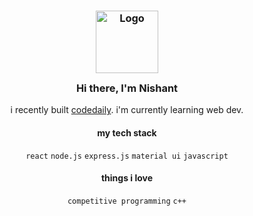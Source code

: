 <div align="center">

<h3>
	<img src="https://raw.githubusercontent.com/catppuccin/catppuccin/main/assets/logos/exports/1544x1544_circle.png" width="100" alt="Logo"/><br/>
	<img src="https://raw.githubusercontent.com/catppuccin/catppuccin/main/assets/misc/transparent.png" height="30" width="0px"/>
	Hi there, I'm Nishant
	<img src="https://raw.githubusercontent.com/catppuccin/catppuccin/main/assets/misc/transparent.png" height="30" width="0px"/>
</h3>

i recently built <a href = "https://codedaily.tech">codedaily</a>. i'm currently learning web dev.


<h4>my tech stack</h4>

`react` `node.js` `express.js` `material ui` `javascript`

<h4>things i love</h4>

`competitive programming` `c++`

</div>


<!--
**pxnishant/pxnishant** is a ✨ _special_ ✨ repository because its `README.md` (this file) appears on your GitHub profile.

Here are some ideas to get you started:

- 👯 I’m looking to collaborate on ...
- 🤔 I’m looking for help with ...
- 📫 How to reach me: ...
- 😄 Pronouns: ...
- ⚡ Fun fact: ...
-->
